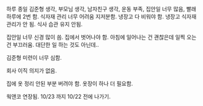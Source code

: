 
하루 종일 김준형 생각, 부모님 생각, 남자친구 생각, 운동 부족, 
집안일 너무 많음, 빨래 하루에 2번 함. 
식자재 관리 너무 어려움 지저분함. 
냉장고 다 비워야 함. 
냉장고 식자재 관리가 안 됨. 
식사 습관 유지 안됨. 


집안일 너무 신경 많이 씀. 
집에서 벗어나야 함. 
아침에 일어나는 건 괜찮은데 
일찍 오는 건 부끄러움. 
대단한 일 하는 것도 아닌데..








김준형 미련이 너무 심함. 

회사 이직 의지가 없음. 

집에 옷 정리 안된 부분 버려야 함. 
옷장이 하나 더 필요함. 


웍앤코 연장됨. 
10/23 까지 
10/22 전에 나가기. 


